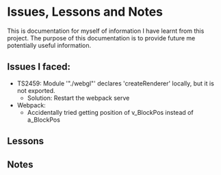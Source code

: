 # Issues, Lessons and Notes

This is documentation for myself of information I have learnt from this project. The purpose of this documentation is to provide future me potentially useful information.

## Issues I faced:

-   TS2459: Module '"./webgl"' declares 'createRenderer' locally, but it is not exported.
    -   Solution: Restart the webpack serve
-   Webpack:
    -   Accidentally tried getting position of v_BlockPos instead of a_BlockPos

## Lessons

## Notes
